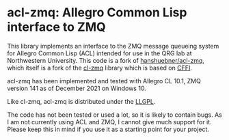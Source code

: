 # acl-zmq: Allegro Common Lisp interface to ZMQ

This library implements an interface to the ZMQ message queueing system for Allegro Common Lisp (ACL) intended for use in the QRG lab at Northwestern University. This code is a fork of [hanshuebner/acl-zmq](https://github.com/hanshuebner/acl-zmq), which itself is a fork of the [cl-zmq](http://repo.or.cz/w/cl-zmq.git) library which is based on [CFFI](http://common-lisp.net/project/cffi/).

acl-zmq has been implemented and tested with Allegro CL 10.1, ZMQ version 141 as of December 2021 on Windows 10.

Like cl-zmq, acl-zmq is distributed under the [LLGPL](http://opensource.franz.com/preamble.html).

The code has not been tested or used a lot, so it is likely to contain bugs. As I am not currently using ACL and ZMQ, I cannot give
much support for it. Please keep this in mind if you use it as a starting point for your project.
